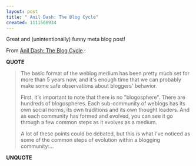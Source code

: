 ```yaml
---
layout: post
title: " Anil Dash: The Blog Cycle"
created: 1111566934
---
```

<p>Great and (unintentionally) funny meta blog post!</p><p>From <a href="http://www.dashes.com/anil/2005/03/21/the_blog_cycle#more">Anil Dash: The Blog Cycle</a>.:</p>
<p><b>QUOTE</b></p><blockquote><p>The basic format of the weblog medium has been pretty much set for more than 5 years now, and it's enough time that we can probably make some safe observations about bloggers' behavior.
</p>
<p>First, it's important to note that there is no "blogosphere". There are hundreds of blogospheres. Each sub-community of weblogs has its own social norms, its own traditions and its own thought leaders. And as each community has formed and evolved, you can see it go through a few common steps as it evolves as a medium.</p>

<p>A lot of these points could be debated, but this is what I've noticed as some of the common steps of evolution within a blogging community:...</p></blockquote><p><b>UNQUOTE</b></p>



